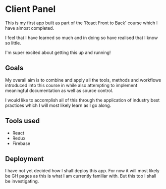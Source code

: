 # Client Panel

This is my first app built as part of the 'React Front to Back' course which I have almost completed.

I feel that I have learned so much and in doing so have realised that I know so little.

I'm super excited about getting this up and running!

## Goals

My overall aim is to combine and apply all the tools, methods and workflows introduced into this course in while also attempting to implement meaningful documentation as well as source control.

I would like to accomplish all of this through the application of industry best practices which I will most likely learn as I go along.

## Tools used

- React
- Redux
- Firebase

## Deployment

I have not yet decided how I shall deploy this app. For now it will most likely be GH pages as this is what I am currently familiar with. But this too I shall be investigating.

